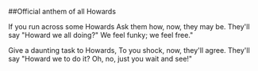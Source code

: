 ##Official anthem of all Howards

If you run across some Howards
Ask them how, now, they may be.
They'll say "Howard we all doing?"
We feel funky; we feel free."

Give a daunting task to Howards,
To you shock, now, they'll agree.
They'll say "Howard we to do it?
Oh, no, just you wait and see!"

[//]: # (METAyear:2007)
